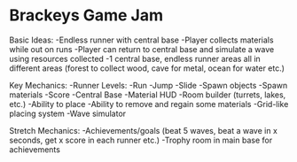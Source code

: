 # Brackeys Game Jam
 
Basic Ideas:
    -Endless runner with central base
    -Player collects materials while out on runs
    -Player can return to central base and simulate a wave using resources collected
    -1 central base, endless runner areas all in different areas (forest to collect wood, cave for metal, ocean for water etc.)

Key Mechanics:
    -Runner Levels:
        -Run
        -Jump
        -Slide
        -Spawn objects
        -Spawn materials
        -Score
    -Central Base
        -Material HUD
        -Room builder (turrets, lakes, etc.)
            -Ability to place
            -Ability to remove and regain some materials
            -Grid-like placing system
        -Wave simulator

Stretch Mechanics:
-Achievements/goals (beat 5 waves, beat a wave in x seconds, get x score in each runner etc.)
-Trophy room in main base for achievements